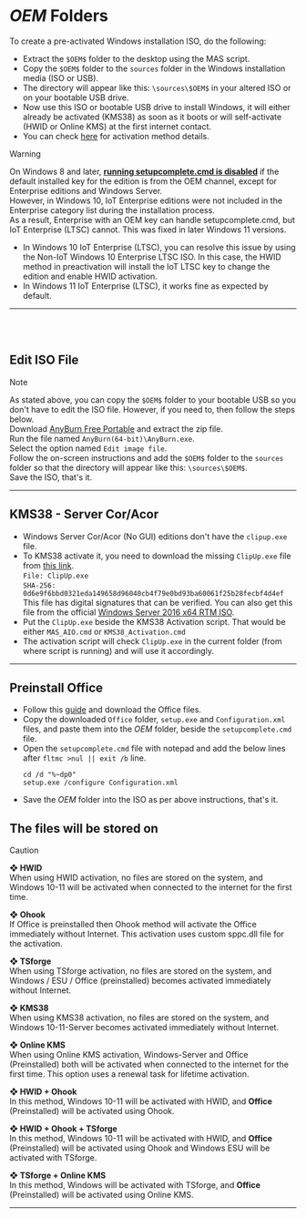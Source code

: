 # $OEM$ Folders
 
To create a pre-activated Windows installation ISO, do the following:
-   Extract the `$OEM$` folder to the desktop using the MAS script.  
-   Copy the `$OEM$` folder to the `sources` folder in the Windows installation media (ISO or USB).  
-   The directory will appear like this: `\sources\$OEM$` in your altered ISO or on your bootable USB drive.  
-   Now use this ISO or bootable USB drive to install Windows, it will either already be activated (KMS38) as soon as it boots or will self-activate (HWID or Online KMS) at the first internet contact.
-   You can check [here][1] for activation method details.  

> [!WARNING]  
> On Windows 8 and later, [**running setupcomplete.cmd is disabled**][2] if the default installed key for the edition is from the OEM channel, except for Enterprise editions and Windows Server.  
>	However, in Windows 10, IoT Enterprise editions were not included in the Enterprise category list during the installation process.  
> As a result, Enterprise with an OEM key can handle setupcomplete.cmd, but IoT Enterprise (LTSC) cannot. This was fixed in later Windows 11 versions.   
>  - In Windows 10 IoT Enterprise (LTSC), you can resolve this issue by using the Non-IoT Windows 10 Enterprise LTSC ISO. In this case, the HWID method in preactivation will install the IoT LTSC key to change the edition and enable HWID activation.    
>  - In Windows 11 IoT Enterprise (LTSC), it works fine as expected by default.

---  
<br><br>  

## Edit ISO File

> [!NOTE]
> As stated above, you can copy the `$OEM$` folder to your bootable USB so you don't have to edit the ISO file. However, if you need to, then follow the steps below.  
> Download [AnyBurn Free Portable][3] and extract the zip file.  
> Run the file named `AnyBurn(64-bit)\AnyBurn.exe`.  
> Select the option named `Edit image file`.  
> Follow the on-screen instructions and add the `$OEM$` folder to the `sources` folder so that the directory will appear like this: `\sources\$OEM$`.  
> Save the ISO, that's it.  

------------------------------------------------------------------------

## KMS38 - Server Cor/Acor

-   Windows Server Cor/Acor (No GUI) editions don't have the `clipup.exe` file.
-   To KMS38 activate it, you need to download the missing `ClipUp.exe` file from [this link][4].  
    `File: ClipUp.exe`  
    `SHA-256: 0d6e9f6bbd0321eda149658d96040cb4f79e0bd93ba60061f25b28fecbf4d4ef`  
    This file has digital signatures that can be verified. You can also get this file from the official [Windows Server 2016 x64 RTM ISO][5].
-   Put the `ClipUp.exe` beside the KMS38 Activation script. That would be either `MAS_AIO.cmd` or `KMS38_Activation.cmd`  
-   The activation script will check `ClipUp.exe` in the current folder (from where script is running) and will use it accordingly.

------------------------------------------------------------------------

##  Preinstall Office

-	Follow this [guide](en/office_c2r.md) and download the Office files.  
- 	Copy the downloaded `Office` folder, `setup.exe` and `Configuration.xml` files, and paste them into the $OEM$ folder, beside the `setupcomplete.cmd` file.  
-	Open the `setupcomplete.cmd` file with notepad and add the below lines after `fltmc >nul || exit /b` line.  
	```
	cd /d "%~dp0"
	setup.exe /configure Configuration.xml
	```
- 	Save the $OEM$ folder into the ISO as per above instructions, that's it.  




## The files will be stored on

> [!CAUTION]
> 
> **❖ HWID**   
> When using HWID activation, no files are stored on the system, and Windows 10-11 will be activated when connected to the internet for the first time.  
>  
> **❖ Ohook**  
> If Office is preinstalled then Ohook method will activate the Office immediately without Internet. This activation uses custom sppc.dll file for the activation.    
>  
> **❖ TSforge**  
> When using TSforge activation, no files are stored on the system, and Windows / ESU / Office (preinstalled) becomes activated immediately without Internet.  
>   
> **❖ KMS38**     
> When using KMS38 activation, no files are stored on the system, and Windows 10-11-Server becomes activated immediately without Internet.  
>   
> **❖ Online KMS**     
> When using Online KMS activation, Windows-Server and Office (Preinstalled) both will be activated when connected to the internet for the first time. This option uses a renewal task for lifetime activation.  
>   
> **❖ HWID + Ohook**     
> In this method, Windows 10-11 will be activated with HWID, and **Office** (Preinstalled) will be activated using Ohook.  
>    
> **❖ HWID + Ohook + TSforge**    
> In this method, Windows 10-11 will be activated with HWID, and **Office** (Preinstalled) will be activated using Ohook and Windows ESU will be activated with TSforge.    
>     
> **❖ TSforge + Online KMS**    
In this method, Windows will be activated with TSforge, and **Office** (Preinstalled) will be activated using Online KMS.

----

[1]: https://github.com/NiREvil/windows-activation  

[2]: https://learn.microsoft.com/en-us/windows-hardware/manufacture/desktop/add-a-custom-script-to-windows-setup?view=windows-11#windows-setup-scripts  

[3]: https://www.anyburn.com/download.php  

[4]: https://app.box.com/s/cwoxub9tqyowhnyva6ign6qnogb6vk0o  

[5]: https://download.microsoft.com/download/1/6/F/16FA20E6-4662-482A-920B-1A45CF5AAE3C/14393.0.160715-1616.RS1_RELEASE_SERVER_EVAL_X64FRE_EN-US.ISO  

